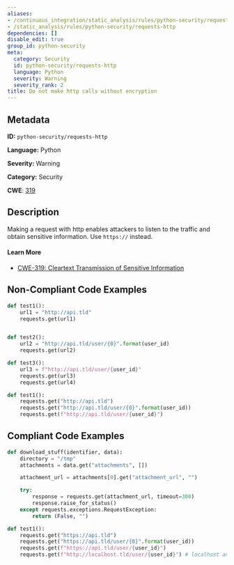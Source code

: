 ```yaml
---
aliases:
- /continuous_integration/static_analysis/rules/python-security/requests-http
- /static_analysis/rules/python-security/requests-http
dependencies: []
disable_edit: true
group_id: python-security
meta:
  category: Security
  id: python-security/requests-http
  language: Python
  severity: Warning
  severity_rank: 2
title: Do not make http calls without encryption
---
```

<!--  SOURCED FROM https://github.com/DataDog/datadog-static-analyzer-rule-docs -->


## Metadata
**ID:** `python-security/requests-http`

**Language:** Python

**Severity:** Warning

**Category:** Security

**CWE**: [319](https://cwe.mitre.org/data/definitions/319.html)

## Description
Making a request with http enables attackers to listen to the traffic and obtain sensitive information. Use `https://` instead.

#### Learn More

 - [CWE-319: Cleartext Transmission of Sensitive Information](https://cwe.mitre.org/data/definitions/319.html)

## Non-Compliant Code Examples
```python
def test1():
    url1 = "http://api.tld"
    requests.get(url1)


def test2():
    url2 = "http://api.tld/user/{0}".format(user_id)
    requests.get(url2)

def test3():
    url3 = f"http://api.tld/user/{user_id}"
    requests.get(url3)
    requests.get(url4)
```

```python
def test1():
    requests.get("http://api.tld")
    requests.get("http://api.tld/user/{0}".format(user_id))
    requests.get(f"http://api.tld/user/{user_id}")
```

## Compliant Code Examples
```python
def download_stuff(identifier, data):
    directory = "/tmp"
    attachments = data.get("attachments", [])

    attachment_url = attachments[0].get("attachment_url", "")

    try:
        response = requests.get(attachment_url, timeout=300)
        response.raise_for_status()
    except requests.exceptions.RequestException:
        return (False, "")
```

```python
def test1():
    requests.get("https://api.tld")
    requests.get("https://api.tld/user/{0}".format(user_id))
    requests.get(f"https://api.tld/user/{user_id}")
    requests.get(f"http://localhost.tld/user/{user_id}") # localhost and 127.0.0.1 are safe
```
